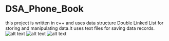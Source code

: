 # DSA_Phone_Book
this project is written in c++ and uses data structure  Double Linked List for storing and manipulating data.It uses text 
files for saving data records.
![alt text](https://github.com/programmingLover12/DSA_Phone_Book/blob/master/Screenshot%20(35).png)
![alt text](https://github.com/programmingLover12/DSA_Phone_Book/blob/master/Screenshot%20(36).png)
![alt text](https://github.com/programmingLover12/DSA_Phone_Book/blob/master/Screenshot%20(37).png)
